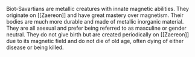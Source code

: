Biot-Savartians are metallic creatures with innate magnetic abilities. They originate on [[Zaereon]] and have great mastery over magnetism. Their bodies are much more durable and made of metallic inorganic material. They are all asexual and prefer being referred to as masculine or gender neutral. They do not give birth but are created periodically on [[Zaereon]] due to its magnetic field and do not die of old age, often dying of either disease or being killed.